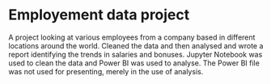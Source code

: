 # Employement data project
A project looking at various employees from a company based in different locations around the world.
Cleaned the data and then analysed and wrote a report identifying the trends in salaries and bonuses.
Jupyter Notebook was used to clean the data and Power BI was used to analyse.
The Power BI file was not used for presenting, merely in the use of analysis.
